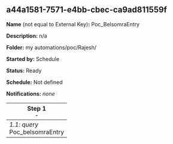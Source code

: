 ## a44a1581-7571-e4bb-cbec-ca9ad811559f

**Name** (not equal to External Key)**:** Poc_BelsomraEntry

**Description:** n/a

**Folder:** my automations/poc/Rajesh/

**Started by:** Schedule

**Status:** Ready

**Schedule:** Not defined

**Notifications:** _none_


| Step 1<br>_<small>-</small>_ |
| --- |
| _1.1: query_<br>Poc_belsomraEntry |
